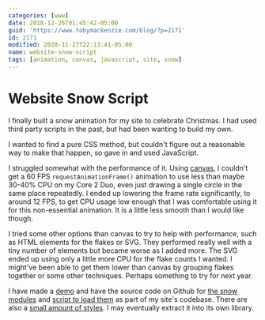 ```yaml
---
categories: [www]
date: 2018-12-26T01:45:42-05:00
guid: 'https://www.tobymackenzie.com/blog/?p=2171'
id: 2171
modified: 2020-11-27T22:13:41-05:00
name: website-snow-script
tags: [animation, canvas, javascript, site, snow]
---
```


Website Snow Script
===================

I finally built a snow animation for my site to celebrate Christmas.<!--more-->  I had used third party scripts in the past, but had been wanting to build my own.

I wanted to find a pure CSS method, but couldn't figure out a reasonable way to make that happen, so gave in and used JavaScript.

I struggled somewhat with the performance of it.  Using [canvas](https://developer.mozilla.org/en-US/docs/Web/API/Canvas_API), I couldn't get a 60 FPS `requestAnimationFrame()` animation to use less than maybe 30-40% CPU on my Core 2 Duo, even just drawing a single circle in the same place repeatedly.  I ended up lowering the frame rate significantly, to around 12 FPS, to get CPU usage low enough that I was comfortable using it for this non-essential animation.  It is a little less smooth than I would like though.

I tried some other options than canvas to try to help with performance, such as HTML elements for the flakes or SVG.  They performed really well with a tiny number of elements but became worse as I added more.  The SVG ended up using only a little more CPU for the flake counts I wanted.  I might've been able to get them lower than canvas by grouping flakes together or some other techniques.  Perhaps something to try for next year.

I have made a [demo](https://www.tobymackenzie.com/examples/www/snow/) and have the source code on Github for [the snow modules](https://github.com/tobymackenzie/site-tobymackenzie.com/tree/ccb72acceba16b1e6bfe2fd407e4d8e0b4ab2989/src/PublicApp/scripts/modules/snow) and [script to load them](https://github.com/tobymackenzie/site-tobymackenzie.com/blob/ccb72acceba16b1e6bfe2fd407e4d8e0b4ab2989/src/PublicApp/scripts/christmas.js) as part of my site's codebase.  There are also a [small amount of styles](https://github.com/tobymackenzie/site-tobymackenzie.com/blob/ccb72acceba16b1e6bfe2fd407e4d8e0b4ab2989/src/PublicApp/styles/builds/christmas.scss).  I may eventually extract it into its own library.
